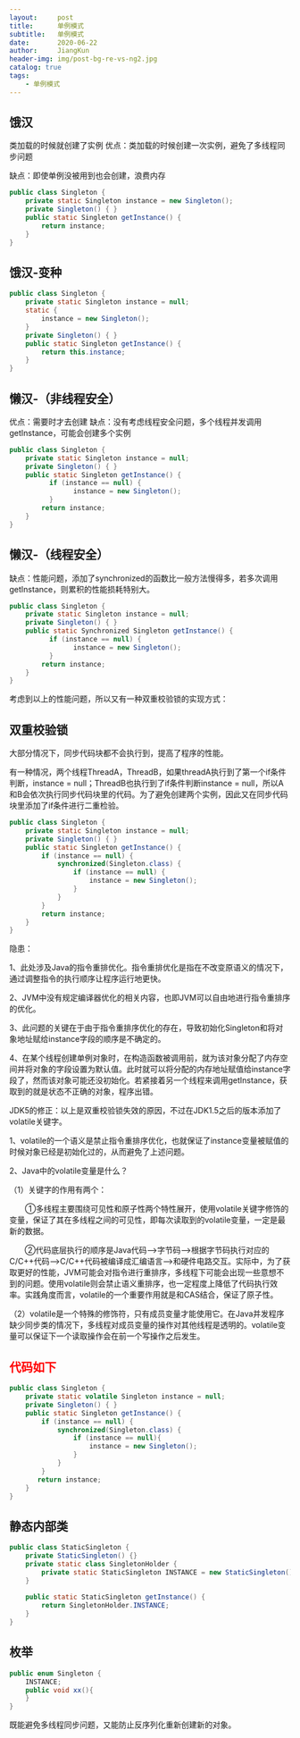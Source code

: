 ```yaml
---
layout:     post
title:      单例模式
subtitle:   单例模式
date:       2020-06-22
author:     JiangKun
header-img: img/post-bg-re-vs-ng2.jpg
catalog: true
tags:
    - 单例模式
---
```




**饿汉**
-

类加载的时候就创建了实例
优点：类加载的时候创建一次实例，避免了多线程同步问题

缺点：即使单例没被用到也会创建，浪费内存

```java
public class Singleton {
    private static Singleton instance = new Singleton();
    private Singleton() { }
    public static Singleton getInstance() {
        return instance; 
    }
}
```

**饿汉-变种**
-

```java
public class Singleton {
    private static Singleton instance = null;
    static {
        instance = new Singleton();
    }
    private Singleton() { }
    public static Singleton getInstance() {
        return this.instance; 
    }
}
```

**懒汉-（非线程安全）**
-

优点：需要时才去创建
缺点：没有考虑线程安全问题，多个线程并发调用getInstance，可能会创建多个实例

```java
public class Singleton {
    private static Singleton instance = null;
    private Singleton() { }
    public static Singleton getInstance() {
          if (instance == null) {
                instance = new Singleton();
          }
        return instance;
    }
}
```

**懒汉-（线程安全）**
-

缺点：性能问题，添加了synchronized的函数比一般方法慢得多，若多次调用getInstance，则累积的性能损耗特别大。

```java
public class Singleton {
    private static Singleton instance = null;
    private Singleton() { }
    public static Synchronized Singleton getInstance() {
          if (instance == null) {
                instance = new Singleton();
          }
        return instance;
    }
}
```
考虑到以上的性能问题，所以又有一种双重校验锁的实现方式：

**双重校验锁**
-

大部分情况下，同步代码块都不会执行到，提高了程序的性能。

有一种情况，两个线程ThreadA，ThreadB，如果threadA执行到了第一个if条件判断，instance = null；ThreadB也执行到了if条件判断instance = null，所以A和B会依次执行同步代码块里的代码。为了避免创建两个实例，因此又在同步代码块里添加了if条件进行二重检验。

```java
public class Singleton {
    private static Singleton instance = null;
    private Singleton() { }
    public static Singleton getInstance() {
        if (instance == null) {
            synchronized(Singleton.class) {
                if (instance == null) {
                    instance = new Singleton();
                }
            }
        }
        return instance;
    }
}
```
隐患：

1、此处涉及Java的指令重排优化。指令重排优化是指在不改变原语义的情况下，通过调整指令的执行顺序让程序运行地更快。

2、JVM中没有规定编译器优化的相关内容，也即JVM可以自由地进行指令重排序的优化。

3、此问题的关键在于由于指令重排序优化的存在，导致初始化Singleton和将对象地址赋给instance字段的顺序是不确定的。

4、在某个线程创建单例对象时，在构造函数被调用前，就为该对象分配了内存空间并将对象的字段设置为默认值。此时就可以将分配的内存地址赋值给instance字段了，然而该对象可能还没初始化。若紧接着另一个线程来调用getInstance，获取到的就是状态不正确的对象，程序出错。

JDK5的修正：以上是双重校验锁失效的原因，不过在JDK1.5之后的版本添加了volatile关键字。

1、volatile的一个语义是禁止指令重排序优化，也就保证了instance变量被赋值的时候对象已经是初始化过的，从而避免了上述问题。

2、Java中的volatile变量是什么？

   （1）关键字的作用有两个：

   &ensp;&ensp;&ensp;&ensp;①多线程主要围绕可见性和原子性两个特性展开，使用volatile关键字修饰的变量，保证了其在多线程之间的可见性，即每次读取到的volatile变量，一定是最新的数据。

   &nbsp; &nbsp; &nbsp; &nbsp;②代码底层执行的顺序是Java代码-->字节码-->根据字节码执行对应的C/C++代码-->C/C++代码被编译成汇编语言-->和硬件电路交互。实际中，为了获取更好的性能，JVM可能会对指令进行重排序，多线程下可能会出现一些意想不到的问题。使用volatile则会禁止语义重排序，也一定程度上降低了代码执行效率。实践角度而言，volatile的一个重要作用就是和CAS结合，保证了原子性。

   （2）volatile是一个特殊的修饰符，只有成员变量才能使用它。在Java并发程序缺少同步类的情况下，多线程对成员变量的操作对其他线程是透明的。volatile变量可以保证下一个读取操作会在前一个写操作之后发生。


<font color = "red">代码如下</font>
-


```java
public class Singleton {
    private static volatile Singleton instance = null;
    private Singleton() { }
    public static Singleton getInstance() {
        if (instance == null) {
            synchronized(Singleton.class) {
                if (instance == null){
                    instance = new Singleton();
                }
            }
        }
       return instance; 
    }
}
```

**静态内部类**
-

```java
public class StaticSingleton {
    private StaticSingleton() {}
    private static class SingletonHolder {
        private static StaticSingleton INSTANCE = new StaticSingleton();
    }
    
    public static StaticSingleton getInstance() {
        return SingletonHolder.INSTANCE;
    }
}
```

**枚举**
-

```java
public enum Singleton {
    INSTANCE;
    public void xx(){
    }
}
```
既能避免多线程同步问题，又能防止反序列化重新创建新的对象。
